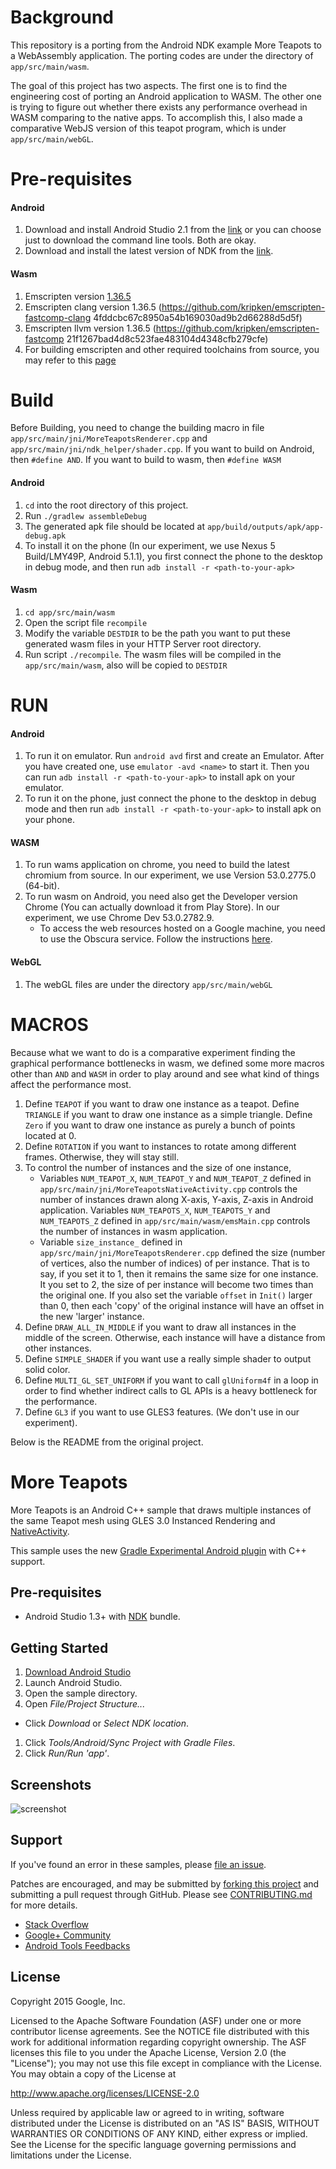 # Background
This repository is a porting from the Android NDK example More Teapots to a WebAssembly application. The porting codes are under the directory of `app/src/main/wasm`.

The goal of this project has two aspects. The first one is to find the engineering cost of porting an Android application to WASM. The other one is trying to figure out whether there exists any performance overhead in WASM comparing to the native apps. To accomplish this, I also made a comparative WebJS version of this teapot program, which is under `app/src/main/webGL`.

# Pre-requisites
#### Android
1. Download and install Android Studio 2.1 from the [link](https://developer.android.com/studio/index.html) or you can choose just to download the command line tools. Both are okay.
2. Download and install the latest version of NDK from the [link](https://developer.android.com/ndk/downloads/index.html).

#### Wasm
1. Emscripten version [1.36.5](https://github.com/kripken/emscripten/tree/incoming)
2. Emscripten clang version 1.36.5 (https://github.com/kripken/emscripten-fastcomp-clang 4fddcbc67c8950a54b169030ad9b2d66288d5d5f)
3. Emscripten llvm version 1.36.5 (https://github.com/kripken/emscripten-fastcomp 21f1267bad4d8c523fae483104d4348cfb279cfe)
4. For building emscripten and other required toolchains from source, you may refer to this [page](http://kripken.github.io/emscripten-site/docs/building_from_source/index.html#installing-from-source)

# Build
Before Building, you need to change the building macro in file `app/src/main/jni/MoreTeapotsRenderer.cpp` and `app/src/main/jni/ndk_helper/shader.cpp`. If you want to build on Android, then `#define AND`. If you want to build to wasm, then `#define WASM`
#### Android
1. `cd` into the root directory of this project.
2. Run `./gradlew assembleDebug`
3. The generated apk file should be located at `app/build/outputs/apk/app-debug.apk`
4. To install it on the phone (In our experiment, we use Nexus 5 Build/LMY49P, Android 5.1.1), you first
connect the phone to the desktop in debug mode, and then run `adb install -r <path-to-your-apk>`

#### Wasm
1. `cd app/src/main/wasm`
2. Open the script file `recompile`
3. Modify the variable `DESTDIR` to be the path you want to put these generated wasm files in your HTTP Server root directory.
4. Run script `./recompile`. The wasm files will be compiled in the `app/src/main/wasm`, also will be copied to `DESTDIR`

# RUN
#### Android
1. To run it on emulator. Run `android avd` first and create an Emulator. After you have created one, use `emulator -avd <name>` to start it. Then you can run `adb install -r <path-to-your-apk>` to install apk on your emulator.
2. To run it on the phone, just connect the phone to the desktop in debug mode and then run `adb install -r <path-to-your-apk>` to install apk on your phone.

#### WASM
1. To run wams application on chrome, you need to build the latest chromium from source. In our experiment, we use Version 53.0.2775.0 (64-bit).
2. To run wasm on Android, you need also get the Developer version Chrome (You can actually download it from Play Store). In our experiment, we use Chrome Dev 53.0.2782.9.
    * To access the web resources hosted on a Google machine, you need to use the Obscura service. Follow the instructions [here](https://sites.google.com/a/google.com/obscura/user-guide/getting-started).

#### WebGL
1. The webGL files are under the directory `app/src/main/webGL`

# MACROS
Because what we want to do is a comparative experiment finding the graphical performance bottlenecks in wasm, we defined some more macros other than `AND` and `WASM` in order to play around and see what kind of things affect the performance most.

1. Define `TEAPOT` if you want to draw one instance as a teapot. Define `TRIANGLE` if you want to draw one instance as a simple triangle. Define `Zero` if you want to draw one instance as purely a bunch of points located at 0.
2. Define `ROTATION` if you want to instances to rotate among different frames. Otherwise, they will stay still.
3. To control the number of instances and the size of one instance,
    * Variables `NUM_TEAPOT_X`, `NUM_TEAPOT_Y` and `NUM_TEAPOT_Z` defined in `app/src/main/jni/MoreTeapotsNativeActivity.cpp` controls the number of instances drawn along X-axis, Y-axis, Z-axis in Android application. Variables `NUM_TEAPOTS_X`, `NUM_TEAPOTS_Y` and `NUM_TEAPOTS_Z` defined in `app/src/main/wasm/emsMain.cpp` controls the number of instances in wasm application.
    * Variable `size_instance_` defined in `app/src/main/jni/MoreTeapotsRenderer.cpp` defined the size (number of vertices, also the number of indices) of per instance. That is to say, if you set it to 1, then it remains the same size for one instance. It you set to 2, the size of per instance will become two times than the original one. If you also set the variable `offset` in `Init()` larger than 0, then each 'copy' of the original instance will have an offset in the new 'larger' instance. 
4. Define `DRAW_ALL_IN_MIDDLE` if you want to draw all instances in the middle of the screen. Otherwise, each instance will have a distance from other instances.
5. Define `SIMPLE_SHADER` if you want use a really simple shader to output solid color.
6. Define `MULTI_GL_SET_UNIFORM` if you want to call `glUniform4f` in a loop in order to find whether indirect calls to GL APIs is a heavy bottleneck for the performance.
7. Define `GL3` if you want to use GLES3 features. (We don't use in our experiment).

Below is the README from the original project.

More Teapots
============
More Teapots is an Android C++ sample that draws multiple instances of the same Teapot mesh using GLES 3.0 Instanced Rendering and [NativeActivity](http://developer.android.com/reference/android/app/NativeActivity.html).

This sample uses the new [Gradle Experimental Android plugin](http://tools.android.com/tech-docs/new-build-system/gradle-experimental) with C++ support.

Pre-requisites
--------------
- Android Studio 1.3+ with [NDK](https://developer.android.com/ndk/) bundle.

Getting Started
---------------
1. [Download Android Studio](http://developer.android.com/sdk/index.html)
1. Launch Android Studio.
1. Open the sample directory.
1. Open *File/Project Structure...*
  - Click *Download* or *Select NDK location*.
1. Click *Tools/Android/Sync Project with Gradle Files*.
1. Click *Run/Run 'app'*.

Screenshots
-----------
![screenshot](screenshot.png)

Support
-------
If you've found an error in these samples, please [file an issue](https://github.com/googlesamples/android-ndk/issues/new).

Patches are encouraged, and may be submitted by [forking this project](https://github.com/googlesamples/android-ndk/fork) and
submitting a pull request through GitHub. Please see [CONTRIBUTING.md](../CONTRIBUTING.md) for more details.

- [Stack Overflow](http://stackoverflow.com/questions/tagged/android-ndk)
- [Google+ Community](https://plus.google.com/communities/105153134372062985968)
- [Android Tools Feedbacks](http://tools.android.com/feedback)

License
-------
Copyright 2015 Google, Inc.

Licensed to the Apache Software Foundation (ASF) under one or more contributor
license agreements.  See the NOTICE file distributed with this work for
additional information regarding copyright ownership.  The ASF licenses this
file to you under the Apache License, Version 2.0 (the "License"); you may not
use this file except in compliance with the License.  You may obtain a copy of
the License at

  http://www.apache.org/licenses/LICENSE-2.0

Unless required by applicable law or agreed to in writing, software
distributed under the License is distributed on an "AS IS" BASIS, WITHOUT
WARRANTIES OR CONDITIONS OF ANY KIND, either express or implied.  See the
License for the specific language governing permissions and limitations under
the License.

